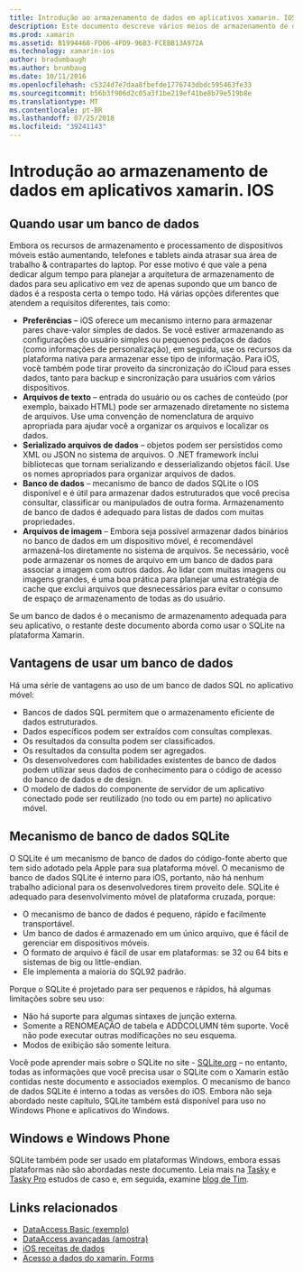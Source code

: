 ```yaml
---
title: Introdução ao armazenamento de dados em aplicativos xamarin. IOS
description: Este documento descreve vários meios de armazenamento de dados em um aplicativo xamarin. IOS e fornece informações específicas sobre os benefícios do SQLite.
ms.prod: xamarin
ms.assetid: B1994468-FD06-4FD9-96B3-FCEBB13A972A
ms.technology: xamarin-ios
author: bradumbaugh
ms.author: brumbaug
ms.date: 10/11/2016
ms.openlocfilehash: c5324d7e7daa8fbefde1776743dbdc595463fe33
ms.sourcegitcommit: b56b3f906d2c05a3f1be219ef41be8b79e519b8e
ms.translationtype: MT
ms.contentlocale: pt-BR
ms.lasthandoff: 07/25/2018
ms.locfileid: "39241143"
---
```

# <a name="introduction-to-data-storage-in-xamarinios-apps"></a>Introdução ao armazenamento de dados em aplicativos xamarin. IOS

## <a name="when-to-use-a-database"></a>Quando usar um banco de dados

Embora os recursos de armazenamento e processamento de dispositivos móveis estão aumentando, telefones e tablets ainda atrasar sua área de trabalho &amp; contrapartes do laptop. Por esse motivo é que vale a pena dedicar algum tempo para planejar a arquitetura de armazenamento de dados para seu aplicativo em vez de apenas supondo que um banco de dados é a resposta certa o tempo todo. Há várias opções diferentes que atendem a requisitos diferentes, tais como:

-  **Preferências** – iOS oferece um mecanismo interno para armazenar pares chave-valor simples de dados. Se você estiver armazenando as configurações do usuário simples ou pequenos pedaços de dados (como informações de personalização), em seguida, use os recursos da plataforma nativa para armazenar esse tipo de informação. Para iOS, você também pode tirar proveito da sincronização do iCloud para esses dados, tanto para backup e sincronização para usuários com vários dispositivos.
-  **Arquivos de texto** – entrada do usuário ou os caches de conteúdo (por exemplo, baixado HTML) pode ser armazenado diretamente no sistema de arquivos. Use uma convenção de nomenclatura de arquivo apropriada para ajudar você a organizar os arquivos e localizar os dados.
-  **Serializado arquivos de dados** – objetos podem ser persistidos como XML ou JSON no sistema de arquivos. O .NET framework inclui bibliotecas que tornam serializando e desserializando objetos fácil. Use os nomes apropriados para organizar arquivos de dados.
-  **Banco de dados** – mecanismo de banco de dados SQLite o IOS disponível e é útil para armazenar dados estruturados que você precisa consultar, classificar ou manipulados de outra forma. Armazenamento de banco de dados é adequado para listas de dados com muitas propriedades.
-  **Arquivos de imagem** – Embora seja possível armazenar dados binários no banco de dados em um dispositivo móvel, é recomendável armazená-los diretamente no sistema de arquivos. Se necessário, você pode armazenar os nomes de arquivo em um banco de dados para associar a imagem com outros dados. Ao lidar com muitas imagens ou imagens grandes, é uma boa prática para planejar uma estratégia de cache que exclui arquivos que desnecessários para evitar o consumo de espaço de armazenamento de todas as do usuário.


Se um banco de dados é o mecanismo de armazenamento adequada para seu aplicativo, o restante deste documento aborda como usar o SQLite na plataforma Xamarin.

## <a name="advantages-of-using-a-database"></a>Vantagens de usar um banco de dados

Há uma série de vantagens ao uso de um banco de dados SQL no aplicativo móvel:

-  Bancos de dados SQL permitem que o armazenamento eficiente de dados estruturados.
-  Dados específicos podem ser extraídos com consultas complexas.
-  Os resultados da consulta podem ser classificados.
-  Os resultados da consulta podem ser agregados.
-  Os desenvolvedores com habilidades existentes de banco de dados podem utilizar seus dados de conhecimento para o código de acesso do banco de dados e de design.
-  O modelo de dados do componente de servidor de um aplicativo conectado pode ser reutilizado (no todo ou em parte) no aplicativo móvel.


## <a name="sqlite-database-engine"></a>Mecanismo de banco de dados SQLite

O SQLite é um mecanismo de banco de dados do código-fonte aberto que tem sido adotado pela Apple para sua plataforma móvel. O mecanismo de banco de dados SQLite é interno para iOS, portanto, não há nenhum trabalho adicional para os desenvolvedores tirem proveito dele. SQLite é adequado para desenvolvimento móvel de plataforma cruzada, porque:

-  O mecanismo de banco de dados é pequeno, rápido e facilmente transportável.
-  Um banco de dados é armazenado em um único arquivo, que é fácil de gerenciar em dispositivos móveis.
-  O formato de arquivo é fácil de usar em plataformas: se 32 ou 64 bits e sistemas de big ou little-endian.
-  Ele implementa a maioria do SQL92 padrão.


Porque o SQLite é projetado para ser pequenos e rápidos, há algumas limitações sobre seu uso:

-  Não há suporte para algumas sintaxes de junção externa.
-  Somente a RENOMEAÇÃO de tabela e ADDCOLUMN têm suporte. Você não pode executar outras modificações no seu esquema.
-  Modos de exibição são somente leitura.


Você pode aprender mais sobre o SQLite no site - [SQLite.org](http://SQLite.org) – no entanto, todas as informações que você precisa usar o SQLite com o Xamarin estão contidas neste documento e associados exemplos. O mecanismo de banco de dados SQLite é interno a todas as versões do iOS.
Embora não seja abordado neste capítulo, SQLite também está disponível para uso no Windows Phone e aplicativos do Windows.

## <a name="windows-and-windows-phone"></a>Windows e Windows Phone

SQLite também pode ser usado em plataformas Windows, embora essas plataformas não são abordadas neste documento.
Leia mais na [Tasky](~/cross-platform/app-fundamentals/building-cross-platform-applications/case-study-tasky.md) e [Tasky Pro](http://docs.xamarin.com/guides/cross-platform/application_fundamentals/building_cross_platform_applications/case_study%3A_tasky) estudos de caso e, em seguida, examine [blog de Tim](http://timheuer.com/blog/archive/2012/06/28/seeding-your-metro-style-app-with-sqlite-database.aspx).



## <a name="related-links"></a>Links relacionados

- [DataAccess Basic (exemplo)](https://github.com/xamarin/mobile-samples/tree/master/DataAccess/Basic)
- [DataAccess avançadas (amostra)](https://github.com/xamarin/mobile-samples/tree/master/DataAccess/Advanced)
- [iOS receitas de dados](https://github.com/xamarin/recipes/tree/master/Recipes/ios/data/sqlite)
- [Acesso a dados do xamarin. Forms](~/xamarin-forms/app-fundamentals/databases.md)

